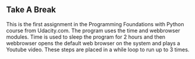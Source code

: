 ## Take A Break
This is the first assignment in the Programming Foundations with Python course from Udacity.com.  The program uses the time and webbrowser modules.  Time is used to sleep the program for 2 hours and then webbrowser opens the default web browser on the system and plays a Youtube video.  These steps are placed in a while loop to run up to 3 times.
